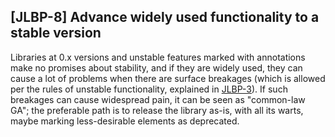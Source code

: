 [JLBP-8] Advance widely used functionality to a stable version
--------------------------------------------------------------

Libraries at 0.x versions and unstable features marked with
annotations make no promises about stability, and if they are widely
used, they can cause a lot of problems when there are surface
breakages (which is allowed per the rules of unstable functionality,
explained in [JLBP-3](JLBP-3.md)). If such breakages can cause
widespread pain, it can be seen as "common-law GA"; the preferable
path is to release the library as-is, with all its warts, maybe
marking less-desirable elements as deprecated.
